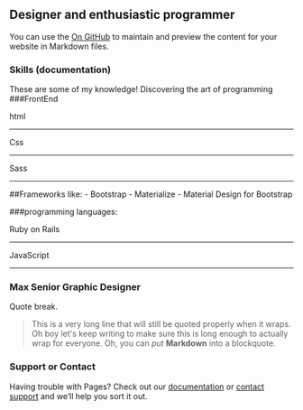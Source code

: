 ## Designer and enthusiastic programmer

You can use the [On GitHub](https://github.com/max880429) to maintain and preview the content for your website in Markdown files.

### Skills (documentation)
These are some of my knowledge!
Discovering the art of programming
###FrontEnd

html

---

Css

***

Sass

___

##Frameworks like: - Bootstrap - Materialize - Material Design for Bootstrap


###programming languages:

Ruby on Rails

---

JavaScript

***


### Max Senior Graphic Designer

Quote break.
> This is a very long line that will still be quoted properly when it wraps. Oh boy let's keep writing to make sure this is long enough to actually wrap for everyone. Oh, you can *put* **Markdown** into a blockquote.

### Support or Contact

Having trouble with Pages? Check out our [documentation](https://help.github.com/categories/github-pages-basics/) or [contact support](https://github.com/contact) and we’ll help you sort it out.
